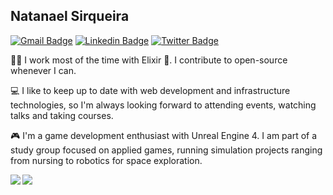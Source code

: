 ## Natanael Sirqueira


[![Gmail Badge](https://img.shields.io/badge/-Gmail-c14438?style=flat-square&logo=Gmail&logoColor=white&link=mailto:natanaelsirqueira@gmail.com)](mailto:natanaelsirqueira@gmail.com)
[![Linkedin Badge](https://img.shields.io/badge/-LinkedIn-blue?style=flat-square&logo=Linkedin&logoColor=white&link=https://www.linkedin.com/in/natanaelsirqueira/)](https://www.linkedin.com/in/natanaelsirqueira/)
[![Twitter Badge](https://img.shields.io/badge/-Twitter-blue?style=flat-square&logo=Twitter&logoColor=white&link=https://twitter.com/NatanaelS097)](https://twitter.com/NatanaelS097)

:man_technologist: I work most of the time with Elixir :purple_heart:. I contribute to open-source whenever I can.

:computer: I like to keep up to date with web development and infrastructure technologies, so I'm always looking forward to attending events, watching talks and taking courses.

:video_game: I'm a game development enthusiast with Unreal Engine 4. I am part of a study group focused on applied games, running simulation projects ranging from nursing to robotics for space exploration.


<!--
**natanaelsirqueira/natanaelsirqueira** is a ✨ _special_ ✨ repository because its `README.md` (this file) appears on your GitHub profile.

Here are some ideas to get you started:

- 🔭 I’m currently working on ...
- 🌱 I’m currently learning ...
- 👯 I’m looking to collaborate on ...
- 🤔 I’m looking for help with ...
- 💬 Ask me about ...
- 📫 How to reach me: ...
- 😄 Pronouns: ...
- ⚡ Fun fact: ...
-->

<a href="https://github.com/natanaelsirqueira/natanaelsirqueira">
  <img align="left" src="https://github-readme-stats.vercel.app/api?username=natanaelsirqueira&hide=stars&count_private=true&show_icons=true&theme=nord" />
</a>
<a href="https://github.com/natanaelsirqueira/natanaelsirqueira">
  <img align="left" src="https://github-readme-stats.vercel.app/api/top-langs/?username=natanaelsirqueira&layout=compact&hide=javascript,html" />
</a>
